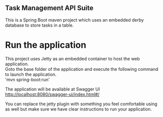 ## Task Management API Suite

This is a Spring Boot maven project which uses an embedded derby database to store tasks in a table. 

# Run the application
This project uses Jetty as an embedded container to host the web application.  
Goto the base folder of the application and execute the following command to launch the application.  
'mvn spring-boot:run' 

The application will be available at Swagger UI [http://localhost:8080/swagger-ui/index.html#/](http://localhost:8080/swagger-ui/index.html#/)  
 
You can replace the jetty plugin with something you feel comfortable using as well but make sure we have clear instructions to run your application.
